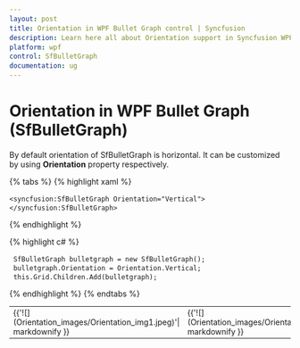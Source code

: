 ```yaml
---
layout: post
title: Orientation in WPF Bullet Graph control | Syncfusion
description: Learn here all about Orientation support in Syncfusion WPF Bullet Graph (SfBulletGraph) control and more.
platform: wpf
control: SfBulletGraph
documentation: ug
---
```


# Orientation in WPF Bullet Graph (SfBulletGraph)

By default orientation of SfBulletGraph is horizontal. It can be customized by using **Orientation** property respectively.

{% tabs %}
{% highlight xaml %}

    <syncfusion:SfBulletGraph Orientation="Vertical">
    </syncfusion:SfBulletGraph>

{% endhighlight %}

{% highlight c# %}

     SfBulletGraph bulletgraph = new SfBulletGraph();
     bulletgraph.Orientation = Orientation.Vertical;
     this.Grid.Children.Add(bulletgraph);

{% endhighlight %}
{% endtabs %}

<table>
<tr>
<td>
{{'![](Orientation_images/Orientation_img1.jpeg)'| markdownify }}
</td><td>
{{'![](Orientation_images/Orientation_img2.jpeg)'| markdownify }}
</td></tr>
</table>
